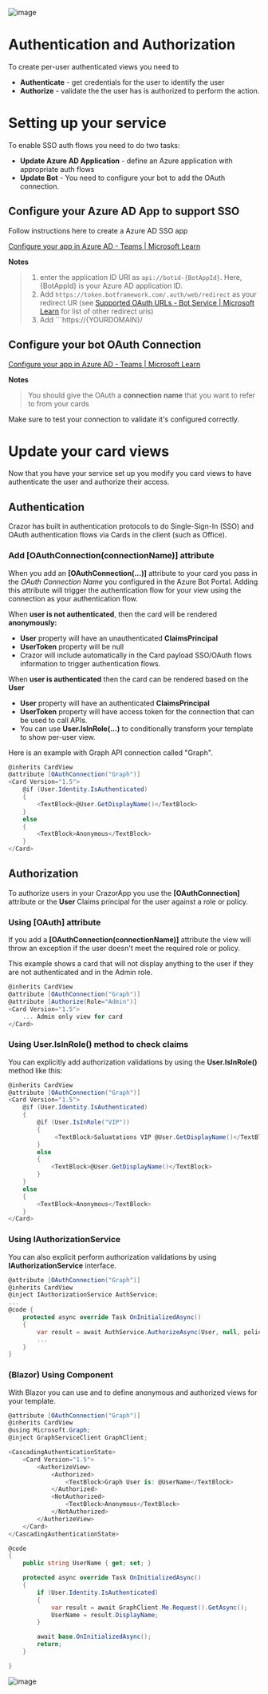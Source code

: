 

![image](https://user-images.githubusercontent.com/17789481/197238565-e3f895d0-6def-4d41-aba2-721d5432b1ef.png)

# Authentication and Authorization 

To create per-user authenticated views you need to 

* **Authenticate** - get credentials for the user to identify the user
* **Authorize** - validate the the user has is authorized to perform the action.

# Setting up your service

To enable SSO auth flows you need to do two tasks:

* **Update Azure AD Application** - define an Azure application with appropriate auth flows
* **Update Bot** - You need to configure your bot to add the OAuth connection.

## Configure your Azure AD App to support SSO

Follow instructions here to create a Azure AD SSO app

[Configure your app in Azure AD - Teams | Microsoft Learn](https://learn.microsoft.com/en-us/microsoftteams/platform/bots/how-to/authentication/bot-sso-register-aad?tabs=botid)

**Notes**

> 1. enter the application ID URI as ```api://botid-{BotAppId}```. Here, {BotAppId} is your Azure AD application ID.
> 2. Add ```https://token.botframework.com/.auth/web/redirect``` as your redirect UR (see [Supported OAuth URLs - Bot Service | Microsoft Learn](https://learn.microsoft.com/en-us/azure/bot-service/ref-oauth-redirect-urls?view=azure-bot-service-4.0) for list of other redirect uris)
> 3. Add ```https://{YOURDOMAIN}/

## Configure your bot OAuth Connection 

[Configure your app in Azure AD - Teams | Microsoft Learn](https://learn.microsoft.com/en-us/microsoftteams/platform/bots/how-to/authentication/bot-sso-register-aad?tabs=botid#configure-oauth-connection)

**Notes**

> You should give the OAuth a **connection** **name** that you want to refer to from your cards 

Make sure to test your connection to validate it's configured correctly.

# Update your card views

Now that you have your service set up you modify you card views to have authenticate the user and authorize their access.

## Authentication

Crazor has built in authentication protocols to do Single-Sign-In (SSO) and OAuth authentication flows via Cards in the client (such as Office). 

### Add [OAuthConnection(connectionName)] attribute

When you add an **[OAuthConnection(...)]** attribute to your card you pass in the *OAuth Connection Name* you configured in the Azure Bot Portal.  Adding this attribute will trigger the authentication flow for your view using the connection as your authentication flow.

When **user is not authenticated**, then the card will be rendered **anonymously:**

* **User** property will have an unauthenticated **ClaimsPrincipal**
* **UserToken** property will be null
* Crazor will include automatically in the Card payload SSO/OAuth flows information to trigger authentication flows.

When **user is authenticated** then the card can be rendered based on the **User**

* **User** property will have an authenticated **ClaimsPrincipal**
* **UserToken** property will have access token for the connection that can be used to call APIs.
* You can use **User.IsInRole(...)** to conditionally transform your template to show per-user view.

Here is an example with Graph API connection called "Graph".

```c#
@inherits CardView
@attribute [OAuthConnection("Graph")]
<Card Version="1.5">
    @if (User.Identity.IsAuthenticated)
    {
        <TextBlock>@User.GetDisplayName()</TextBlock>
    }
    else
    {
        <TextBlock>Anonymous</TextBlock>
    }
</Card>
```

## Authorization 

To authorize users in your CrazorApp you use the **[OAuthConnection]** attribute or the **User** Claims principal for the user against a role or policy.  

### Using [OAuth] attribute

If you add a **[OAuthConnection(connectionName)]** attribute the view will throw an exception if the user doesn't meet the required role or policy.  

This example shows a card that will not display anything to the user if they are not authenticated and in the Admin role.

```c#
@inherits CardView
@attribute [OAuthConnection("Graph")]
@attribute [Authorize(Role="Admin")]
<Card Version="1.5">
    ... Admin only view for card
</Card> 
```



### Using User.IsInRole() method to check claims

You can explicitly add authorization validations by using the **User.IsInRole()** method like this:

```c#
@inherits CardView
@attribute [OAuthConnection("Graph")]
<Card Version="1.5">
    @if (User.Identity.IsAuthenticated)
    {
        @if (User.IsInRole("VIP"))
        {
             <TextBlock>Saluatations VIP @User.GetDisplayName()</TextBlock>
        }
        else
        {
            <TextBlock>@User.GetDisplayName()</TextBlock>
        }
	}
    else
    {
        <TextBlock>Anonymous</TextBlock>
    }
</Card>    
```



### Using IAuthorizationService 
You can also explicit perform authorization validations by using **IAuthorizationService** interface.

```c#
@attribute [OAuthConnection("Graph")]
@inherits CardView
@inject IAuthorizationService AuthService;
...
@code {
    protected async override Task OnInitializedAsync()
    {
        var result = await AuthService.AuthorizeAsync(User, null, policyName="MustBeAdmin");
        ...
    }
}
```


### (Blazor) Using <AuthorizeView> Component

With Blazor you can use **<CascadingAuthenticationState>** and **<AuthorizeView>** to define anonymous and authorized views for your template.

```c#
@attribute [OAuthConnection("Graph")]
@inherits CardView
@using Microsoft.Graph;
@inject GraphServiceClient GraphClient;

<CascadingAuthenticationState>
    <Card Version="1.5">
        <AuthorizeView>
            <Authorized>
                <TextBlock>Graph User is: @UserName</TextBlock>
            </Authorized>
            <NotAuthorized>
                <TextBlock>Anonymous</TextBlock>
            </NotAuthorized>
        </AuthorizeView>
    </Card>
</CascadingAuthenticationState>

@code 
{
    public string UserName { get; set; }

    protected async override Task OnInitializedAsync()
    {
        if (User.Identity.IsAuthenticated)
        {
            var result = await GraphClient.Me.Request().GetAsync();
            UserName = result.DisplayName;
        }

        await base.OnInitializedAsync();
        return;
    }

}
```











![image](https://user-images.githubusercontent.com/17789481/197365048-6a74c3d5-85cd-4c04-a07a-eef2a46e0ddf.png)
